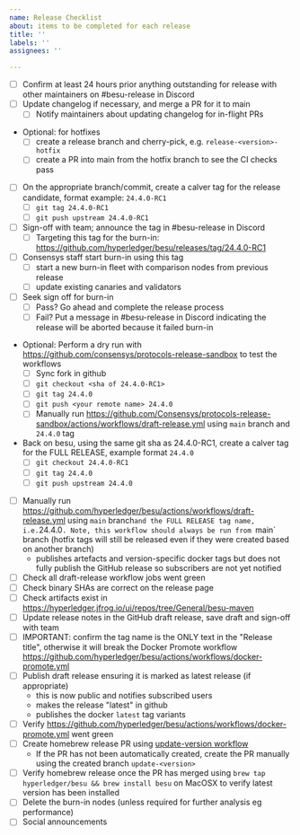 ```yaml
---
name: Release Checklist
about: items to be completed for each release
title: ''
labels: ''
assignees: ''

---
```


- [ ] Confirm at least 24 hours prior anything outstanding for release with other maintainers on #besu-release in Discord
- [ ] Update changelog if necessary, and merge a PR for it to main
  - [ ] Notify maintainers about updating changelog for in-flight PRs 
- Optional: for hotfixes 
  - [ ] create a release branch and cherry-pick, e.g. `release-<version>-hotfix`
  - [ ] create a PR into main from the hotfix branch to see the CI checks pass
- [ ] On the appropriate branch/commit, create a calver tag for the release candidate, format example: `24.4.0-RC1`
  - [ ] `git tag 24.4.0-RC1`
  - [ ] `git push upstream 24.4.0-RC1`
- [ ] Sign-off with team; announce the tag in #besu-release in Discord
  - [ ] Targeting this tag for the burn-in: https://github.com/hyperledger/besu/releases/tag/24.4.0-RC1
- [ ] Consensys staff start burn-in using this tag
  - [ ] start a new burn-in fleet with comparison nodes from previous release
  - [ ] update existing canaries and validators
- [ ] Seek sign off for burn-in
  - [ ] Pass? Go ahead and complete the release process
  - [ ] Fail? Put a message in #besu-release in Discord indicating the release will be aborted because it failed burn-in 
- Optional: Perform a dry run with https://github.com/consensys/protocols-release-sandbox to test the workflows
  - [ ] Sync fork in github
  - [ ] `git checkout <sha of 24.4.0-RC1>`
  - [ ] `git tag 24.4.0`
  - [ ] `git push <your remote name> 24.4.0`
  - [ ] Manually run https://github.com/Consensys/protocols-release-sandbox/actions/workflows/draft-release.yml using `main` branch and `24.4.0` tag
- Back on besu, using the same git sha as 24.4.0-RC1, create a calver tag for the FULL RELEASE, example format `24.4.0`
  - [ ] `git checkout 24.4.0-RC1`
  - [ ] `git tag 24.4.0`
  - [ ] `git push upstream 24.4.0`
- [ ] Manually run https://github.com/hyperledger/besu/actions/workflows/draft-release.yml using `main` branch` and the FULL RELEASE tag name, i.e. `24.4.0`. Note, this workflow should always be run from `main` branch (hotfix tags will still be released even if they were created based on another branch)
    - publishes artefacts and version-specific docker tags but does not fully publish the GitHub release so subscribers are not yet notified
- [ ] Check all draft-release workflow jobs went green
- [ ] Check binary SHAs are correct on the release page
- [ ] Check artifacts exist in https://hyperledger.jfrog.io/ui/repos/tree/General/besu-maven
- [ ] Update release notes in the GitHub draft release, save draft and sign-off with team
- [ ] IMPORTANT: confirm the tag name is the ONLY text in the "Release title", otherwise it will break the Docker Promote workflow https://github.com/hyperledger/besu/actions/workflows/docker-promote.yml
- [ ] Publish draft release ensuring it is marked as latest release (if appropriate)
    - this is now public and notifies subscribed users
    - makes the release "latest" in github
    - publishes the docker `latest` tag variants
- [ ] Verify https://github.com/hyperledger/besu/actions/workflows/docker-promote.yml went green
- [ ] Create homebrew release PR using [update-version workflow](https://github.com/hyperledger/homebrew-besu/actions/workflows/update-version.yml)
  - If the PR has not been automatically created, create the PR manually using the created branch `update-<version>`
- [ ] Verify homebrew release once the PR has merged using `brew tap hyperledger/besu && brew install besu` on MacOSX to verify latest version has been installed
- [ ] Delete the burn-in nodes (unless required for further analysis eg performance)
- [ ] Social announcements
